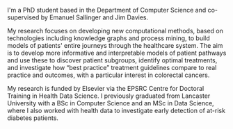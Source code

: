 I'm a PhD student based in the Department of Computer Science and co-supervised by Emanuel Sallinger and Jim Davies. 

My research focuses on developing new computational methods, based on technologies including knowledge graphs and process mining, to build models of patients' entire journeys through the healthcare system. The aim is to develop more informative and interpretable models of patient pathways and use these to discover patient subgroups, identify optimal treatments, and investigate how “best practice” treatment guidelines compare to real practice and outcomes, with a particular interest in colorectal cancers.

My research is funded by Elsevier via the EPSRC Centre for Doctoral Training in Health Data Science. I previously graduated from Lancaster University with a BSc in Computer Science and an MSc in Data Science, where I also worked with health data to investigate early detection of at-risk diabetes patients.
